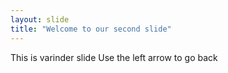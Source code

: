 ```yaml
---
layout: slide
title: "Welcome to our second slide"
---
```

This is varinder slide
Use the left arrow to go back
